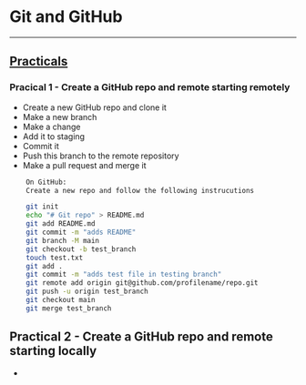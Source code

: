 # Git and GitHub

---

## <ins> Practicals </ins>


### Pracical 1 - Create a GitHub repo and remote starting remotely

- Create a new GitHub repo and clone it
- Make a new branch 
- Make a change
- Add it to staging
- Commit it
- Push this branch to the remote repository
- Make a pull request and merge it

```txt
    On GitHub: 
    Create a new repo and follow the following instrucutions
```

```bash
    git init
    echo "# Git repo" > README.md
    git add README.md
    git commit -m "adds README"
    git branch -M main
    git checkout -b test_branch
    touch test.txt
    git add .
    git commit -m "adds test file in testing branch"
    git remote add origin git@github.com/profilename/repo.git
    git push -u origin test_branch
    git checkout main
    git merge test_branch
```

## Practical 2 - Create a GitHub repo and remote starting locally

-